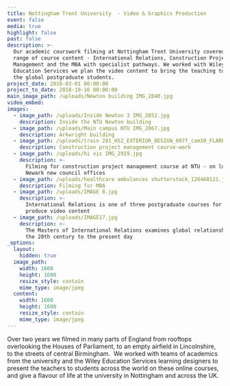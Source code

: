 ```yaml
---
title: Nottingham Trent University  - Video & Graphics Production
event: false
media: true
highlight: false
past: false
description: >-
  Our academic courswork filming at Nottingham Trent University covered a wide
  range of course content - International Relations, Construction Project
  Management and the MBA with specialist pathways. We worked with Wiley
  Education Services we plan the video content to bring the teaching to life for
  the global postgraduate students.
project_date: 2016-03-01 00:00:00
project_to_date: 2018-10-16 00:00:00
main_image_path: /uploads/Newton building IMG_2840.jpg
video_embed:
images:
  - image_path: /uploads/Inside Newton 3 IMG_2852.jpg
    description: Inside the NTU Newton building
  - image_path: /uploads/Main campus NTU IMG_2867.jpg
    description: Arkwright building
  - image_path: /uploads/train 281_HS2_EXTERIOR_DESIGN_007f_cam10_FLARE_PANTO 1920.jpg
    description: Construction project management course-work
  - image_path: /uploads/hi vis IMG_2919.jpg
    description: >-
      Filming for construction project management course at NTU - on location at
      Newark new council offices
  - image_path: /uploads/healthcare ambulances shutterstock_126460121.jpg
    description: Filming for MBA
  - image_path: /uploads/IMAGE 8.jpg
    description: >-
      International Relations is one of three postgraduate courses for which we
      produce video content
  - image_path: /uploads/IMAGE17.jpg
    description: >-
      The Masters of International Relations examines global relationships from
      the 20th century to the present day
_options:
  layout:
    hidden: true
  image_path:
    width: 1600
    height: 1600
    resize_style: contain
    mime_type: image/jpeg
  content:
    width: 1600
    height: 1600
    resize_style: contain
    mime_type: image/jpeg
---
```


Over two years we filmed in many parts of England from rooftops overlooking the Houses of Parliament, to an empty airfield in Lincolnshire, to the streets of central Birmingham.&nbsp; We worked with teams of academics from the university and the Wiley Education Services learning designers to present the teachers to students across the world on these online courses, and give a flavour of life at the university in Nottingham and across the UK.